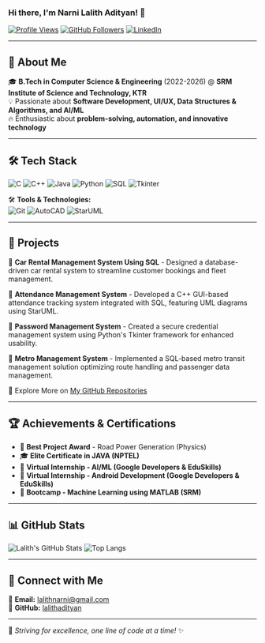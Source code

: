 ### Hi there, I'm Narni Lalith Adityan! 👋

[![Profile Views](https://komarev.com/ghpvc/?username=lalithadityan&label=PROFILE+VIEWS&style=flat-square&color=blue)](https://github.com/lalithadityan)
[![GitHub Followers](https://img.shields.io/github/followers/lalithadityan?style=flat-square)](https://github.com/lalithadityan)
[![LinkedIn](https://img.shields.io/badge/LinkedIn-blue?style=flat-square&logo=linkedin&label=Connect)](mailto:lalithnarni@gmail.com)

---

## 🚀 About Me
🎓 **B.Tech in Computer Science & Engineering** (2022-2026) @ **SRM Institute of Science and Technology, KTR**  
💡 Passionate about **Software Development, UI/UX, Data Structures & Algorithms, and AI/ML**  
🔥 Enthusiastic about **problem-solving, automation, and innovative technology**

---

## 🛠️ Tech Stack

![C](https://img.shields.io/badge/C-00599C?style=for-the-badge&logo=c&logoColor=white)
![C++](https://img.shields.io/badge/C%2B%2B-00599C?style=for-the-badge&logo=c%2B%2B&logoColor=white)
![Java](https://img.shields.io/badge/Java-ED8B00?style=for-the-badge&logo=java&logoColor=white)
![Python](https://img.shields.io/badge/Python-3776AB?style=for-the-badge&logo=python&logoColor=white)
![SQL](https://img.shields.io/badge/SQL-4479A1?style=for-the-badge&logo=mysql&logoColor=white)
![Tkinter](https://img.shields.io/badge/Tkinter-ffcc00?style=for-the-badge)

🛠 **Tools & Technologies:**  
![Git](https://img.shields.io/badge/Git-F05032?style=for-the-badge&logo=git&logoColor=white)
![AutoCAD](https://img.shields.io/badge/AutoCAD-000000?style=for-the-badge&logo=autodesk&logoColor=white)
![StarUML](https://img.shields.io/badge/StarUML-17A0DB?style=for-the-badge)

---

## 🎯 Projects

📌 **Car Rental Management System Using SQL** - Designed a database-driven car rental system to streamline customer bookings and fleet management.

📌 **Attendance Management System** - Developed a C++ GUI-based attendance tracking system integrated with SQL, featuring UML diagrams using StarUML.

📌 **Password Management System** - Created a secure credential management system using Python's Tkinter framework for enhanced usability.

📌 **Metro Management System** - Implemented a SQL-based metro transit management solution optimizing route handling and passenger data management.

🔗 Explore More on [My GitHub Repositories](https://github.com/lalithadityan?tab=repositories)

---

## 🏆 Achievements & Certifications

- 🏅 **Best Project Award** - Road Power Generation (Physics)
- 🎓 **Elite Certificate in JAVA (NPTEL)**
- 🤖 **Virtual Internship - AI/ML (Google Developers & EduSkills)**
- 📱 **Virtual Internship - Android Development (Google Developers & EduSkills)**
- 🎯 **Bootcamp - Machine Learning using MATLAB (SRM)**

---

## 📊 GitHub Stats

![Lalith's GitHub Stats](https://github-readme-stats.vercel.app/api?username=lalithadityan&show_icons=true&theme=radical)
![Top Langs](https://github-readme-stats.vercel.app/api/top-langs/?username=lalithadityan&layout=compact&theme=radical)

---

## 🤝 Connect with Me
📧 **Email:** lalithnarni@gmail.com  
🐙 **GitHub:** [lalithadityan](https://github.com/lalithadityan)

---

🚀 *Striving for excellence, one line of code at a time!* ✨
